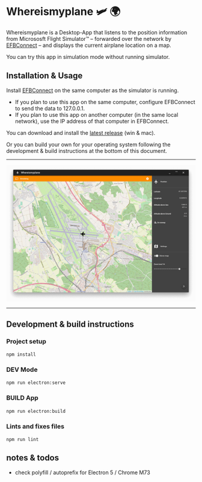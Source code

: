 # Whereismyplane 🛩 🌍

Whereismyplane is a Desktop-App that listens to the position information from Micrososft Flight Simulator™  – forwarded over the network by [EFBConnect](https://github.com/ollyau/EFBConnect/releases) – and displays the current airplane location on a map.

You can try this app in simulation mode without running simulator.

## Installation & Usage

Install [EFBConnect](https://github.com/ollyau/EFBConnect/releases) on the same computer as the simulator is running.

- If you plan to use this app on the same computer, configure EFBConnect to send the data to 127.0.0.1.
- If you plan to use this app on another computer (in the same local network), use the IP address of that computer in EFBConnect.

You can download and install the [latest release](https://github.com/ahles/whereismyplane/releases/latest) (win & mac).

Or you can build your own for your operating system following the development & build instructions at the bottom of this document.

---

![Screenshot](/docs/screenshot.png?raw=true "Whereismyplane Screenshot")

---

## Development & build instructions

### Project setup
```
npm install
```

### DEV Mode
```
npm run electron:serve
```

### BUILD App
```
npm run electron:build
```

### Lints and fixes files
```
npm run lint
```


## notes & todos

- check polyfill / autoprefix for Electron 5 / Chrome M73